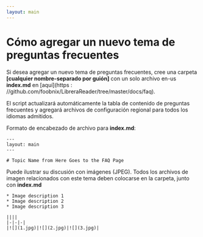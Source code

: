 ```yaml
---
layout: main
---
```


# Cómo agregar un nuevo tema de preguntas frecuentes

Si desea agregar un nuevo tema de preguntas frecuentes, cree una carpeta **[cualquier nombre-separado por guión]** con un solo archivo en-us **index.md** en [aquí](https : //github.com/foobnix/LibreraReader/tree/master/docs/faq).

El script actualizará automáticamente la tabla de contenido de preguntas frecuentes y agregará archivos de configuración regional para todos los idiomas admitidos.

Formato de encabezado de archivo para **index.md**:

```
---
layout: main
---

# Topic Name from Here Goes to the FAQ Page
```

Puede ilustrar su discusión con imágenes (JPEG). Todos los archivos de imagen relacionados con este tema deben colocarse en la carpeta, junto con **index.md**

```
* Image description 1
* Image description 2
* Image description 3

||||
|-|-|-|
|![](1.jpg)|![](2.jpg)|![](3.jpg)|
```
